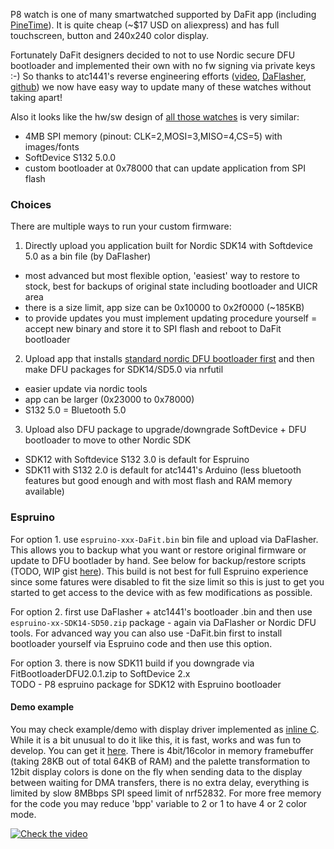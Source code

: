 P8 watch is one of many smartwatched supported by DaFit app (including [PineTime](https://www.pine64.org/pinetime/)). It is quite cheap (~$17 USD on aliexpress) and has full touchscreen, button and 240x240 color display.

Fortunately DaFit designers decided to not to use Nordic secure DFU bootloader and implemented their own with no fw signing via private keys :-) So thanks to atc1441's reverse engineering efforts ([video](https://youtu.be/gUVEz-pxhgg), [DaFlasher](https://play.google.com/store/apps/details?id=com.atcnetz.paatc.patc), [github](https://github.com/atc1441/DaFlasherFiles))
we now have easy way to update many of these watches without taking apart!

Also it looks like the hw/sw design of [all those watches](https://gist.github.com/atc1441/d0a3c1f5ee69ab901bccba4eb47a6e4e) is very similar:
- 4MB SPI memory (pinout: CLK=2,MOSI=3,MISO=4,CS=5) with images/fonts 
- SoftDevice S132 5.0.0
- custom bootloader at 0x78000 that can update application from SPI flash

### Choices

There are multiple ways to run your custom firmware:

1. Directly upload you application built for Nordic SDK14 with Softdevice 5.0 as a bin file (by DaFlasher)
  * most advanced but most flexible option, 'easiest' way to restore to stock, best for backups of original state including bootloader and UICR area
  * there is a size limit, app size can be 0x10000 to 0x2f0000 (~185KB)
  * to provide updates you must implement updating procedure yourself = accept new binary and store it to SPI flash and reboot to DaFit bootloader
2. Upload app that installs [standard nordic DFU bootloader first](https://github.com/atc1441/DaFlasherFiles#dafitbootloader23hackedbin) and then make DFU packages for SDK14/SD5.0 via nrfutil
  * easier update via nordic tools
  * app can be larger (0x23000 to 0x78000)
  * S132 5.0 = Bluetooth 5.0
3. Upload also DFU package to upgrade/downgrade SoftDevice + DFU bootloader to move to other Nordic SDK
  * SDK12 with Softdevice S132 3.0 is default for Espruino
  * SDK11 with S132 2.0 is default for atc1441's Arduino (less bluetooth features but good enough and with most flash and RAM memory available)
  
  
### Espruino

For option 1. use `espruino-xxx-DaFit.bin` bin file and upload via DaFlasher. This allows you to backup what you want or
restore original firmware or update to DFU bootlader by hand. See below for backup/restore scripts (TODO, WIP gist [here](https://gist.github.com/fanoush/c65d0de750a87262fcdd1d91d2cdd43d)). This build is not best for full Espruino experience since some fatures were disabled to fit the size limit so this is just to get you started to get access to the device with as few modifications as possible.

For option 2. first use DaFlasher + atc1441's bootloader .bin and then use `espruino-xx-SDK14-SD50.zip` package - again via
DaFlasher or Nordic DFU tools. For advanced way you can also use -DaFit.bin first to install bootloader yourself via Espruino code and then use this option.

For option 3. there is now SDK11 build if you downgrade via FitBootloaderDFU2.0.1.zip to SoftDevice 2.x  
TODO - P8 espruino package for SDK12 with Espruino bootloader

#### Demo example

You may check example/demo with display driver implemented as [inline C](https://www.espruino.com/InlineC). While it is a bit unusual to do it like this, it is fast, works and was fun to develop. You can get it [here](https://gist.github.com/fanoush/3dede6a16cef85fbf55f9d925521e4a0). There is 4bit/16color in memory framebuffer (taking 28KB out of total 64KB of RAM) and the palette transformation to 12bit display colors is done on the fly when sending data to the display between waiting for DMA transfers, there is no extra delay, everything is limited by slow 8MBbps SPI speed limit of nrf52832. For more free memory for the code you may reduce 'bpp' variable to 2 or 1 to have 4 or 2 color mode.

[![Check the video](https://img.youtube.com/vi/PgB1PQA5_OQ/0.jpg)](https://www.youtube.com/watch?v=PgB1PQA5_OQ)
